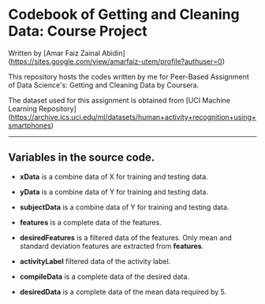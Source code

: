 # Codebook of Getting and Cleaning Data: Course Project
Written by [Amar Faiz Zainal Abidin] (https://sites.google.com/view/amarfaiz-utem/profile?authuser=0)

This repository hosts the codes written by me for Peer-Based Assignment of Data Science's: Getting and Cleaning Data by Coursera.

The dataset used for this assignment is obtained from [UCI Machine Learning Repository] (https://archive.ics.uci.edu/ml/datasets/human+activity+recognition+using+smartphones)

----
## Variables in the source code.

- **xData** is a combine data of X for training and testing data.

- **yData** is a combine data of Y for training and testing data.

- **subjectData** is a combine data of Y for training and testing data.

- **features** is a complete data of the features.

- **desiredFeatures** is a filtered data of the features. Only mean and standard deviation features are extracted from **features**.

- **activityLabel**  filtered data of the activity label. 

- **compileData** is a complete data of the desired data.

- **desiredData** is a complete data of the mean data required by 5.
